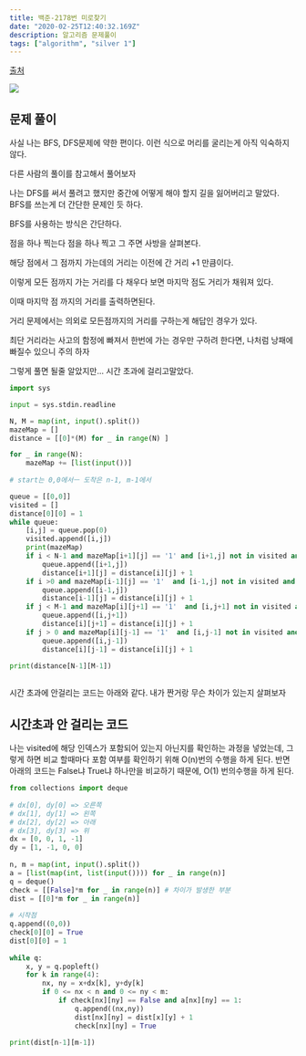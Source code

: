 ```yaml
---
title: 백준-2178번 미로찾기
date: "2020-02-25T12:40:32.169Z"
description: 알고리즘 문제풀이
tags: ["algorithm", "silver 1"] 
---
```


[출처](https://www.acmicpc.net/problem/2178)

![](https://img1.daumcdn.net/thumb/R1280x0/?scode=mtistory2&fname=https%3A%2F%2Fk.kakaocdn.net%2Fdn%2FNmHfs%2FbtqzxK4anlq%2FnVjmBpu6VsRocANaM22EXk%2Fimg.png)

## 문제 풀이 

사실 나는 BFS, DFS문제에 약한 편이다. 이런 식으로 머리를 굴리는게 아직 익숙하지 않다. 

다른 사람의 풀이를 참고해서 풀어보자

나는 DFS를 써서 풀려고 했지만 중간에 어떻게 해야 할지 길을 잃어버리고 말았다. BFS를 쓰는게 더 간단한 문제인 듯 하다. 

BFS를 사용하는 방식은 간단하다. 

점을 하나 찍는다 점을 하나 찍고 그 주면 사방을 살펴본다. 

해당 점에서 그 점까지 가는데의 거리는 이전에 간 거리 +1 만큼이다.

이렇게 모든 점까지 가는 거리를 다 채우다 보면 마지막 점도 거리가 채워져 있다. 

이때 마지막 점 까지의 거리를 출력하면된다. 


거리 문제에서는 의외로 모든점까지의 거리를 구하는게 해답인 경우가 있다. 

최단 거리라는 사고의 함정에 빠져서 한번에 가는 경우만 구하려 한다면, 나처럼 낭패에 빠질수 있으니 주의 하자 

그렇게 풀면 될줄 알았지만... 시간 초과에 걸리고말았다.


```python
import sys

input = sys.stdin.readline

N, M = map(int, input().split())
mazeMap = []
distance = [[0]*(M) for _ in range(N) ]

for _ in range(N):
    mazeMap += [list(input())]
    
# start는 0,0에서ㅡ 도착은 n-1, m-1에서

queue = [[0,0]]
visited = []
distance[0][0] = 1 
while queue:
    [i,j] = queue.pop(0)
    visited.append([i,j])
    print(mazeMap)
    if i < N-1 and mazeMap[i+1][j] == '1' and [i+1,j] not in visited and [i+1,j] not in queue:
        queue.append([i+1,j])
        distance[i+1][j] = distance[i][j] + 1  
    if i >0 and mazeMap[i-1][j] == '1'  and [i-1,j] not in visited and [i-1,j] not in queue:
        queue.append([i-1,j])
        distance[i-1][j] = distance[i][j] + 1  
    if j < M-1 and mazeMap[i][j+1] == '1'  and [i,j+1] not in visited and [i,j+1] not in queue:
        queue.append([i,j+1])
        distance[i][j+1] = distance[i][j] + 1  
    if j > 0 and mazeMap[i][j-1] == '1'  and [i,j-1] not in visited and [i,j-1] not in queue:
        queue.append([i,j-1])
        distance[i][j-1] = distance[i][j] + 1  

print(distance[N-1][M-1])
    

```

시간 초과에 안걸리는 코드는 아래와 같다. 내가 짠거랑 무슨 차이가 있는지 살펴보자 

## 시간초과 안 걸리는 코드

나는 visited에 해당 인덱스가 포함되어 있는지 아닌지를 확인하는 과정을 넣었는데, 그렇게 하면 비교 할때마다 포함 여부를 확인하기 위해 O(n)번의 수행을 하게 된다. 반면 아래의 코드는 False냐 True냐 하나만을 비교하기 때문에, O(1) 번의수행을 하게 된다. 

```python
from collections import deque
 
# dx[0], dy[0] => 오른쪽
# dx[1], dy[1] => 왼쪽
# dx[2], dy[2] => 아래
# dx[3], dy[3] => 위
dx = [0, 0, 1, -1]
dy = [1, -1, 0, 0]
 
n, m = map(int, input().split())
a = [list(map(int, list(input()))) for _ in range(n)]
q = deque()
check = [[False]*m for _ in range(n)] # 차이가 발생한 부분 
dist = [[0]*m for _ in range(n)] 
 
# 시작점
q.append((0,0))
check[0][0] = True
dist[0][0] = 1
 
while q:
    x, y = q.popleft()
    for k in range(4):
        nx, ny = x+dx[k], y+dy[k]
        if 0 <= nx < n and 0 <= ny < m:
            if check[nx][ny] == False and a[nx][ny] == 1:
                q.append((nx,ny))
                dist[nx][ny] = dist[x][y] + 1
                check[nx][ny] = True
 
print(dist[n-1][m-1])

```